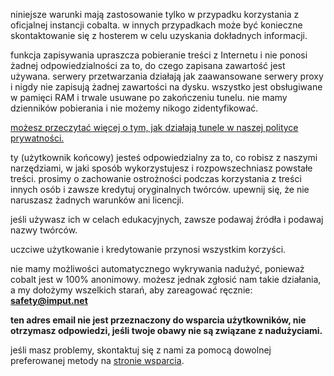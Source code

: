<script lang="ts">
    import { t } from "$lib/i18n/translations";
    import SectionHeading from "$components/misc/SectionHeading.svelte";
</script>

<section id="general">
<SectionHeading
    title={$t("about.heading.general")}
    sectionId="general"
/>

niniejsze warunki mają zastosowanie tylko w przypadku korzystania z oficjalnej
instancji cobalta. w innych przypadkach może być konieczne skontaktowanie się z
hosterem w celu uzyskania dokładnych informacji.
</section>

<section id="saving">
<SectionHeading
    title={$t("about.heading.saving")}
    sectionId="saving"
/>

funkcja zapisywania upraszcza pobieranie treści z Internetu i nie ponosi żadnej
odpowiedzialności za to, do czego zapisana zawartość jest używana. serwery
przetwarzania działają jak zaawansowane serwery proxy i nigdy nie zapisują
żadnej zawartości na dysku. wszystko jest obsługiwane w pamięci RAM i trwale
usuwane po zakończeniu tunelu. nie mamy dzienników pobierania i nie możemy
nikogo zidentyfikować.

[możesz przeczytać więcej o tym, jak działają tunele w naszej polityce
prywatności.](/about/privacy)
</section>

<section id="responsibility">
<SectionHeading
    title={$t("about.heading.responsibility")}
    sectionId="responsibility"
/>

ty (użytkownik końcowy) jesteś odpowiedzialny za to, co robisz z naszymi
narzędziami, w jaki sposób wykorzystujesz i rozpowszechniasz powstałe treści.
prosimy o zachowanie ostrożności podczas korzystania z treści innych osób i
zawsze kredytuj oryginalnych twórców. upewnij się, że nie naruszasz żadnych
warunków ani licencji.

jeśli używasz ich w celach edukacyjnych, zawsze podawaj źródła i podawaj nazwy
twórców.

uczciwe użytkowanie i kredytowanie przynosi wszystkim korzyści.
</section>

<section id="abuse">
<SectionHeading
    title={$t("about.heading.abuse")}
    sectionId="abuse"
/>

nie mamy możliwości automatycznego wykrywania nadużyć, ponieważ cobalt jest w
100% anonimowy. możesz jednak zgłosić nam takie działania, a my dołożymy
wszelkich starań, aby zareagować ręcznie: **safety@imput.net**

**ten adres email nie jest przeznaczony do wsparcia użytkowników, nie otrzymasz
odpowiedzi, jeśli twoje obawy nie są związane z nadużyciami.**

jeśli masz problemy, skontaktuj się z nami za pomocą dowolnej preferowanej
metody na [stronie wsparcia](/about/community).
</section>
